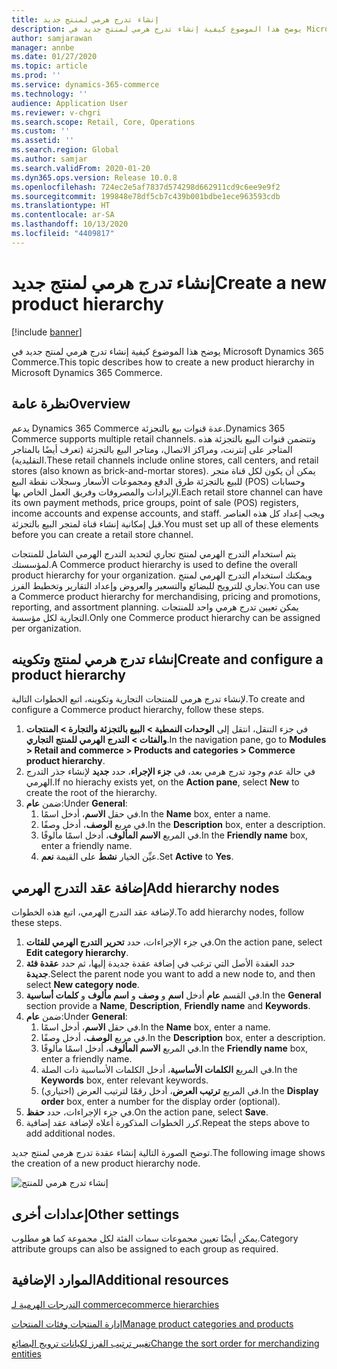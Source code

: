 ```yaml
---
title: إنشاء تدرج هرمي لمنتج جديد
description: يوضح هذا الموضوع كيفية إنشاء تدرج هرمي لمنتج جديد في Microsoft Dynamics 365 Commerce.
author: samjarawan
manager: annbe
ms.date: 01/27/2020
ms.topic: article
ms.prod: ''
ms.service: dynamics-365-commerce
ms.technology: ''
audience: Application User
ms.reviewer: v-chgri
ms.search.scope: Retail, Core, Operations
ms.custom: ''
ms.assetid: ''
ms.search.region: Global
ms.author: samjar
ms.search.validFrom: 2020-01-20
ms.dyn365.ops.version: Release 10.0.8
ms.openlocfilehash: 724ec2e5af7837d574298d662911cd9c6ee9e9f2
ms.sourcegitcommit: 199848e78df5cb7c439b001bdbe1ece963593cdb
ms.translationtype: HT
ms.contentlocale: ar-SA
ms.lasthandoff: 10/13/2020
ms.locfileid: "4409817"
---
```

# <a name="create-a-new-product-hierarchy"></a><span data-ttu-id="9bbc1-103">إنشاء تدرج هرمي لمنتج جديد</span><span class="sxs-lookup"><span data-stu-id="9bbc1-103">Create a new product hierarchy</span></span>


[!include [banner](includes/banner.md)]

<span data-ttu-id="9bbc1-104">يوضح هذا الموضوع كيفية إنشاء تدرج هرمي لمنتج جديد في Microsoft Dynamics 365 Commerce.</span><span class="sxs-lookup"><span data-stu-id="9bbc1-104">This topic describes how to create a new product hierarchy in Microsoft Dynamics 365 Commerce.</span></span>

## <a name="overview"></a><span data-ttu-id="9bbc1-105">نظرة عامة</span><span class="sxs-lookup"><span data-stu-id="9bbc1-105">Overview</span></span>

<span data-ttu-id="9bbc1-106">يدعم Dynamics 365 Commerce عدة قنوات بيع بالتجزئة.</span><span class="sxs-lookup"><span data-stu-id="9bbc1-106">Dynamics 365 Commerce supports multiple retail channels.</span></span> <span data-ttu-id="9bbc1-107">وتتضمن قنوات البيع بالتجزئة هذه المتاجر على إنترنت، ومراكز الاتصال، ومتاجر البيع بالتجزئة (تعرف أيضًا بالمتاجر التقليدية).</span><span class="sxs-lookup"><span data-stu-id="9bbc1-107">These retail channels include online stores, call centers, and retail stores (also known as brick-and-mortar stores).</span></span> <span data-ttu-id="9bbc1-108">يمكن أن يكون لكل قناة متجر للبيع بالتجزئة طرق الدفع ومجموعات الأسعار وسجلات نقطة البيع (POS) وحسابات الإيرادات والمصروفات وفريق العمل الخاص بها.</span><span class="sxs-lookup"><span data-stu-id="9bbc1-108">Each retail store channel can have its own payment methods, price groups, point of sale (POS) registers, income accounts and expense accounts, and staff.</span></span> <span data-ttu-id="9bbc1-109">ويجب إعداد كل هذه العناصر قبل إمكانية إنشاء قناة لمتجر البيع بالتجزئة.</span><span class="sxs-lookup"><span data-stu-id="9bbc1-109">You must set up all of these elements before you can create a retail store channel.</span></span> 

<span data-ttu-id="9bbc1-110">يتم استخدام التدرج الهرمي لمنتج تجاري لتحديد التدرج الهرمي الشامل للمنتجات لمؤسستك.</span><span class="sxs-lookup"><span data-stu-id="9bbc1-110">A Commerce product hierarchy is used to define the overall product hierarchy for your organization.</span></span> <span data-ttu-id="9bbc1-111">ويمكنك استخدام التدرج الهرمي لمنتج تجاري للترويج للبضائع والتسعير والعروض وإعداد التقارير وتخطيط الفرز.</span><span class="sxs-lookup"><span data-stu-id="9bbc1-111">You can use a Commerce product hierarchy for merchandising, pricing and promotions, reporting, and assortment planning.</span></span> <span data-ttu-id="9bbc1-112">يمكن تعيين تدرج هرمي واحد للمنتجات التجارية لكل مؤسسة.</span><span class="sxs-lookup"><span data-stu-id="9bbc1-112">Only one Commerce product hierarchy can be assigned per organization.</span></span>

## <a name="create-and-configure-a-product-hierarchy"></a><span data-ttu-id="9bbc1-113">إنشاء تدرج هرمي لمنتج وتكوينه</span><span class="sxs-lookup"><span data-stu-id="9bbc1-113">Create and configure a product hierarchy</span></span>

<span data-ttu-id="9bbc1-114">لإنشاء تدرج هرمي للمنتجات التجارية وتكوينه، اتبع الخطوات التالية.</span><span class="sxs-lookup"><span data-stu-id="9bbc1-114">To create and configure a Commerce product hierarchy, follow these steps.</span></span>

1. <span data-ttu-id="9bbc1-115">في جزء التنقل، انتقل إلى **الوحدات النمطية \> البيع بالتجزئة والتجارة \> المنتجات والفئات \> التدرج الهرمي للمنتج التجاري**.</span><span class="sxs-lookup"><span data-stu-id="9bbc1-115">In the navigation pane, go to **Modules \> Retail and commerce \> Products and categories \> Commerce product hierarchy**.</span></span>
1. <span data-ttu-id="9bbc1-116">في حالة عدم وجود تدرج هرمي بعد، في **جزء الإجراء**، حدد **جديد** لإنشاء جذر التدرج الهرمي.</span><span class="sxs-lookup"><span data-stu-id="9bbc1-116">If no hierachy exists yet, on the **Action pane**, select **New** to create the root of the hierarchy.</span></span>
1. <span data-ttu-id="9bbc1-117">ضمن **عام**:</span><span class="sxs-lookup"><span data-stu-id="9bbc1-117">Under **General**:</span></span>
    1. <span data-ttu-id="9bbc1-118">في حقل **الاسم**، أدخل اسمًا.</span><span class="sxs-lookup"><span data-stu-id="9bbc1-118">In the **Name** box, enter a name.</span></span>
    1. <span data-ttu-id="9bbc1-119">في مربع **الوصف**، أدخل وصفًا.</span><span class="sxs-lookup"><span data-stu-id="9bbc1-119">In the **Description** box, enter a description.</span></span>
    1. <span data-ttu-id="9bbc1-120">في المربع **الاسم المألوف**، أدخل اسمًا مألوفًا.</span><span class="sxs-lookup"><span data-stu-id="9bbc1-120">In the **Friendly name** box, enter a friendly name.</span></span>
    1. <span data-ttu-id="9bbc1-121">عيِّن الخيار **نشط** على القيمة **نعم**.</span><span class="sxs-lookup"><span data-stu-id="9bbc1-121">Set **Active** to **Yes**.</span></span>

## <a name="add-hierarchy-nodes"></a><span data-ttu-id="9bbc1-122">إضافة عقد التدرج الهرمي</span><span class="sxs-lookup"><span data-stu-id="9bbc1-122">Add hierarchy nodes</span></span>

<span data-ttu-id="9bbc1-123">لإضافة عقد التدرج الهرمي، اتبع هذه الخطوات.</span><span class="sxs-lookup"><span data-stu-id="9bbc1-123">To add hierarchy nodes, follow these steps.</span></span>

1. <span data-ttu-id="9bbc1-124">في جزء الإجراءات، حدد **تحرير التدرج الهرمي للفئات**.</span><span class="sxs-lookup"><span data-stu-id="9bbc1-124">On the action pane, select **Edit category hierarchy**.</span></span>
1. <span data-ttu-id="9bbc1-125">حدد العقدة الأصل التي ترغب في إضافة عقدة جديدة إليها، ثم حدد **عقدة فئة جديدة**.</span><span class="sxs-lookup"><span data-stu-id="9bbc1-125">Select the parent node you want to add a new node to, and then select **New category node**.</span></span>
1. <span data-ttu-id="9bbc1-126">في القسم **عام** أدخل **اسم** و **وصف** و **اسم مألوف** و **كلمات أساسية**.</span><span class="sxs-lookup"><span data-stu-id="9bbc1-126">In the **General** section provide a **Name**, **Description**, **Friendly name** and **Keywords**.</span></span>
1. <span data-ttu-id="9bbc1-127">ضمن **عام**:</span><span class="sxs-lookup"><span data-stu-id="9bbc1-127">Under **General**:</span></span>
    1. <span data-ttu-id="9bbc1-128">في حقل **الاسم**، أدخل اسمًا.</span><span class="sxs-lookup"><span data-stu-id="9bbc1-128">In the **Name** box, enter a name.</span></span>
    1. <span data-ttu-id="9bbc1-129">في مربع **الوصف**، أدخل وصفًا.</span><span class="sxs-lookup"><span data-stu-id="9bbc1-129">In the **Description** box, enter a description.</span></span>
    1. <span data-ttu-id="9bbc1-130">في المربع **الاسم المألوف**، أدخل اسمًا مألوفًا.</span><span class="sxs-lookup"><span data-stu-id="9bbc1-130">In the **Friendly name** box, enter a friendly name.</span></span>
    1. <span data-ttu-id="9bbc1-131">في المربع **الكلمات الأساسية**، أدخل الكلمات الأساسية ذات الصلة.</span><span class="sxs-lookup"><span data-stu-id="9bbc1-131">In the **Keywords** box, enter relevant keywords.</span></span>
    1. <span data-ttu-id="9bbc1-132">في المربع **ترتيب العرض**، أدخل رقمًا لترتيب العرض (اختياري).</span><span class="sxs-lookup"><span data-stu-id="9bbc1-132">In the **Display order** box, enter a number for the display order (optional).</span></span>
1. <span data-ttu-id="9bbc1-133">في جزء الإجراءات، حدد **حفظ**.</span><span class="sxs-lookup"><span data-stu-id="9bbc1-133">On the action pane, select **Save**.</span></span>
1. <span data-ttu-id="9bbc1-134">كرر الخطوات المذكورة أعلاه لإضافة عقد إضافية.</span><span class="sxs-lookup"><span data-stu-id="9bbc1-134">Repeat the steps above to add additional nodes.</span></span>

<span data-ttu-id="9bbc1-135">توضح الصورة التالية إنشاء عقدة تدرج هرمي لمنتج جديد.</span><span class="sxs-lookup"><span data-stu-id="9bbc1-135">The following image shows the creation of a new product hierarchy node.</span></span>

![إنشاء تدرج هرمي للمنتج](media/create-product-hierarchy.png)

## <a name="other-settings"></a><span data-ttu-id="9bbc1-137">إعدادات أخرى</span><span class="sxs-lookup"><span data-stu-id="9bbc1-137">Other settings</span></span>

<span data-ttu-id="9bbc1-138">يمكن أيضًا تعيين مجموعات سمات الفئة لكل مجموعة كما هو مطلوب.</span><span class="sxs-lookup"><span data-stu-id="9bbc1-138">Category attribute groups can also be assigned to each group as required.</span></span>  

## <a name="additional-resources"></a><span data-ttu-id="9bbc1-139">الموارد الإضافية</span><span class="sxs-lookup"><span data-stu-id="9bbc1-139">Additional resources</span></span>

[<span data-ttu-id="9bbc1-140">التدرجات الهرمية لـ ‎commerce</span><span class="sxs-lookup"><span data-stu-id="9bbc1-140">commerce hierarchies</span></span>](retail-hierarchies.md)

[<span data-ttu-id="9bbc1-141">إدارة المنتجات وفئات المنتجات</span><span class="sxs-lookup"><span data-stu-id="9bbc1-141">Manage product categories and products </span></span>](category-management-product-creation.md)

[<span data-ttu-id="9bbc1-142">تغيير ترتيب الفرز لكيانات ترويج البضائع</span><span class="sxs-lookup"><span data-stu-id="9bbc1-142">Change the sort order for merchandizing entities</span></span>](custom-order-categories-nav-retail-prod-hierarchy.md)
